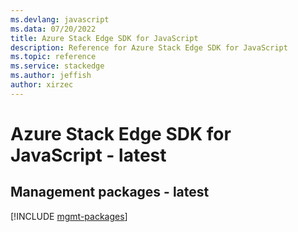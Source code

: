 ```yaml
---
ms.devlang: javascript
ms.data: 07/20/2022
title: Azure Stack Edge SDK for JavaScript
description: Reference for Azure Stack Edge SDK for JavaScript
ms.topic: reference
ms.service: stackedge
ms.author: jeffish
author: xirzec
---
```

# Azure Stack Edge SDK for JavaScript - latest

## Management packages - latest
[!INCLUDE [mgmt-packages](stack-edge-mgmt-index.md)]
